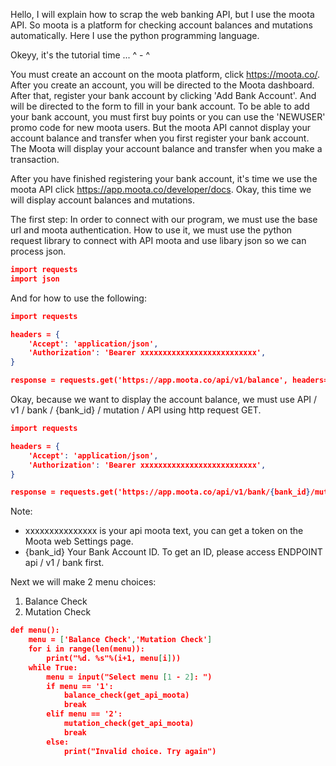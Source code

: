 Hello, I will explain how to scrap the web banking API, but I use the moota API. So moota is a platform for checking account balances and mutations automatically. Here I use the python programming language.

Okeyy, it's the tutorial time ... ^ - ^

You must create an account on the moota platform, click <a href="https://moota.co/" target="__blank">https://moota.co/</a>.
After you create an account, you will be directed to the Moota dashboard. After that, register your bank account by clicking 'Add Bank Account'. And will be directed to the form to fill in your bank account. To be able to add your bank account, you must first buy points or you can use the 'NEWUSER' promo code for new moota users. But the moota API cannot display your account balance and transfer when you first register your bank account. The Moota will display your account balance and transfer when you make a transaction.

After you have finished registering your bank account, it's time we use the moota API click <a href="https://app.moota.co/developer/docs" target="__blank">https://app.moota.co/developer/docs</a>. Okay, this time we will display account balances and mutations.

The first step:
In order to connect with our program, we must use the base url and moota authentication. How to use it, we must use the python request library to connect with API moota and use libary json so we can process json.

```json
import requests
import json
```

And for how to use the following:

```json
import requests

headers = {
    'Accept': 'application/json',
    'Authorization': 'Bearer xxxxxxxxxxxxxxxxxxxxxxxxxx',
}

response = requests.get('https://app.moota.co/api/v1/balance', headers=headers)
```

Okay, because we want to display the account balance, we must use API / v1 / bank / {bank_id} / mutation / API using http request GET. 

```json
import requests

headers = {
    'Accept': 'application/json',
    'Authorization': 'Bearer xxxxxxxxxxxxxxxxxxxxxxxxxx',
}

response = requests.get('https://app.moota.co/api/v1/bank/{bank_id}/mutation/', headers=headers)
```

Note:
- xxxxxxxxxxxxxxx is your api moota text, you can get a token on the Moota web Settings page.
- {bank_id} Your Bank Account ID. To get an ID, please access ENDPOINT api / v1 / bank first.

Next we will make 2 menu choices:
1. Balance Check
2. Mutation Check

```json
def menu():
    menu = ['Balance Check','Mutation Check']
    for i in range(len(menu)):
        print("%d. %s"%(i+1, menu[i]))
    while True:
        menu = input("Select menu [1 - 2]: ")
        if menu == '1':
            balance_check(get_api_moota)
            break
        elif menu == '2':
            mutation_check(get_api_moota)
            break
        else:
            print("Invalid choice. Try again")
```